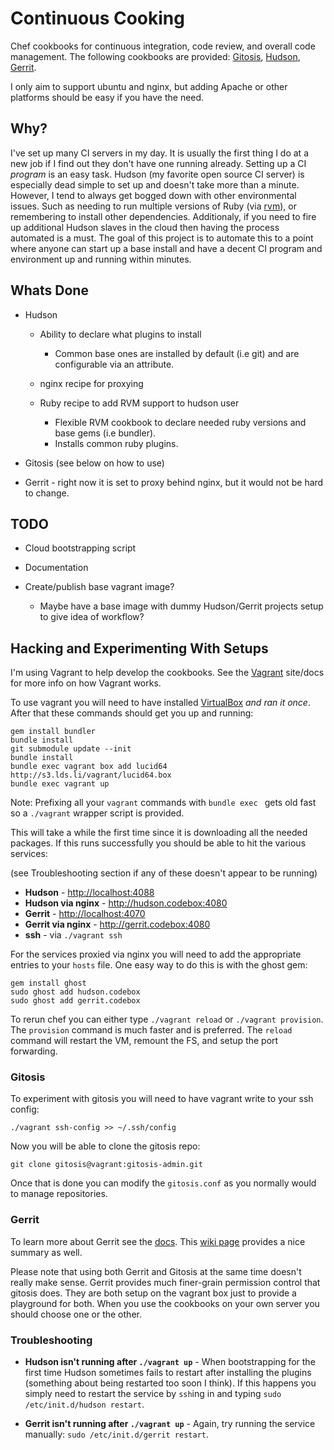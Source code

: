 # Continuous Cooking

Chef cookbooks for continuous integration, code review, and overall code management.  The following cookbooks are provided: [Gitosis][gitosis], [Hudson][hudson], [Gerrit][gerrit].

I only aim to support ubuntu and nginx, but adding Apache or other platforms should be easy if you have the need.

## Why?

I've set up many CI servers in my day.  It is usually the first thing I do at a new job if I find out they don't have one running already.  Setting up a CI *program* is an easy task.  Hudson (my favorite open source CI server)  is especially dead simple to set up and doesn't take more than a minute.  However, I tend to always get bogged down with other environmental issues.  Such as needing to run multiple versions of Ruby (via [rvm][rvm]), or remembering to install other dependencies. Additionaly, if you need to fire up additional Hudson slaves in the cloud then having the process automated is a must.  The goal of this project is to automate this to a point where anyone can start up a base install and have a decent CI program and environment up and running within minutes.

## Whats Done

* Hudson

  * Ability to declare what plugins to install

    * Common base ones are installed by default (i.e git) and are configurable via an attribute.

  * nginx recipe for proxying
  * Ruby recipe to add RVM support to hudson user
    * Flexible RVM cookbook to declare needed ruby versions and base gems (i.e bundler).
    * Installs common ruby plugins.
 * Gitosis (see below on how to use)
 * Gerrit - right now it is set to proxy behind nginx, but it would not be hard to change.

## TODO
 * Cloud bootstrapping script
 * Documentation
 * Create/publish base vagrant image?

   * Maybe have a base image with dummy Hudson/Gerrit projects setup to give idea of workflow?

## Hacking and Experimenting With Setups

I'm using Vagrant to help develop the cookbooks. See the [Vagrant](http://vagrantup.com)
site/docs for more info on how Vagrant works.

To use vagrant you will need to have installed [VirtualBox](http://www.virtualbox.org/wiki/Downloads) *and ran it once*.  After that
these commands should get you up and running:

    gem install bundler
    bundle install
    git submodule update --init
    bundle install
    bundle exec vagrant box add lucid64 http://s3.lds.li/vagrant/lucid64.box
    bundle exec vagrant up

Note: Prefixing all your `vagrant` commands with `bundle exec ` gets old fast so a `./vagrant` wrapper script is provided.

This will take a while the first time since it is downloading all the needed packages. If this runs
successfully you should be able to hit the various services:

 (see Troubleshooting section if any of these doesn't appear to be running)

 * **Hudson** - <http://localhost:4088>
 * **Hudson via nginx** - <http://hudson.codebox:4080>
 * **Gerrit** - <http://localhost:4070>
 * **Gerrit via nginx** - <http://gerrit.codebox:4080>
 * **ssh** - via `./vagrant ssh`

For the services proxied via nginx you will need to add the appropriate entries to your `hosts` file.
One easy way to do this is with the ghost gem:

    gem install ghost
    sudo ghost add hudson.codebox
    sudo ghost add gerrit.codebox

To rerun chef you can either type `./vagrant reload` or `./vagrant provision`.  The `provision` command is much faster and is preferred.  The `reload` command will restart the VM, remount the FS, and setup the port forwarding.

### Gitosis

To experiment with gitosis you will need to have vagrant write to your ssh config:

    ./vagrant ssh-config >> ~/.ssh/config

Now you will be able to clone the gitosis repo:

    git clone gitosis@vagrant:gitosis-admin.git

Once that is done you can modify the `gitosis.conf` as you normally would to manage repositories.

### Gerrit

To learn more about Gerrit see the [docs](http://gerrit.googlecode.com/svn/documentation/2.1.2/index.html).  This [wiki page](http://en.wikibooks.org/wiki/Git/Gerrit_Code_Review#Importing_project_into_Gerrit) provides a nice summary as well.

Please note that using both Gerrit and Gitosis at the same time doesn't really make sense.  Gerrit provides much finer-grain permission control that gitosis does.  They are both setup on the vagrant box just to provide a playground for both.  When you use the cookbooks on your own server you should choose one or the other.

### Troubleshooting

 * **Hudson isn't running after `./vagrant up`** - When bootstrapping for the first time Hudson sometimes fails to restart after installing the plugins (something about being restarted too soon I think).  If this happens you simply need to restart the service by `ssh`ing in and typing `sudo /etc/init.d/hudson restart`.

 * **Gerrit isn't running after `./vagrant up`** - Again, try running the service manually: `sudo /etc/init.d/gerrit restart`.

[gitosis]: http://www.ohloh.net/p/gitosis "Gitosis - git management"
[hudson]: http://hudson-ci.org/ "Hudson - CI Server"
[gerrit]: http://code.google.com/p/gerrit/ "Gerrit - Git-based code-review tool"
[rvm]: http://rvm.beginrescueend.com/ "Ruby Version Manager"
